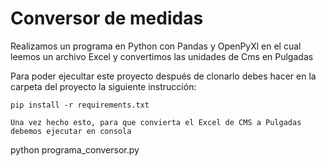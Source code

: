 # Conversor de medidas
Realizamos un programa en Python con Pandas y OpenPyXl en el cual leemos un archivo Excel y convertimos las unidades de Cms en Pulgadas

Para poder ejecultar este proyecto después de clonarlo debes hacer en la carpeta del proyecto la siguiente instrucción:
```
pip install -r requirements.txt

Una vez hecho esto, para que convierta el Excel de CMS a Pulgadas debemos ejecutar en consola
```
python programa_conversor.py
